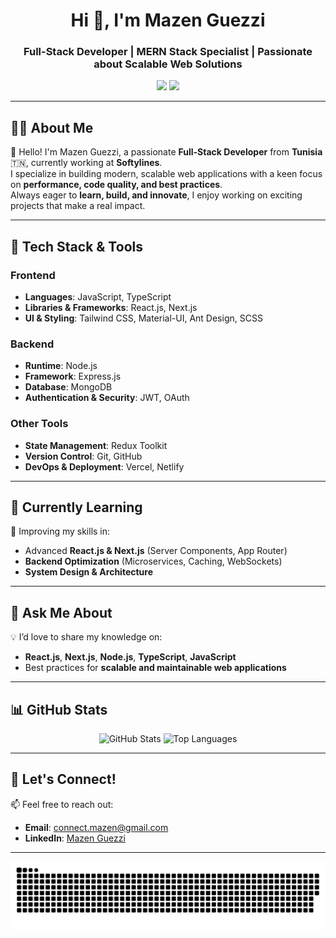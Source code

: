 <h1 align="center">Hi 👋, I'm Mazen Guezzi</h1>

<h3 align="center">Full-Stack Developer | MERN Stack Specialist | Passionate about Scalable Web Solutions</h3>

<p align="center">
  <a href="mailto:connect.mazen@gmail.com"><img src="https://img.shields.io/badge/Email-D14836?style=for-the-badge&logo=gmail&logoColor=white"></a>
  <a href="https://linkedin.com/in/mazen-guezzi"><img src="https://img.shields.io/badge/LinkedIn-0077B5?style=for-the-badge&logo=linkedin&logoColor=white"></a>
</p>

---

## 👨‍💻 About Me

🚀 Hello! I'm Mazen Guezzi, a passionate **Full-Stack Developer** from **Tunisia** 🇹🇳, currently working at **Softylines**.  
I specialize in building modern, scalable web applications with a keen focus on **performance, code quality, and best practices**.  
Always eager to **learn, build, and innovate**, I enjoy working on exciting projects that make a real impact.  

---

## 🔧 Tech Stack & Tools

### **Frontend**
- **Languages**: JavaScript, TypeScript  
- **Libraries & Frameworks**: React.js, Next.js  
- **UI & Styling**: Tailwind CSS, Material-UI, Ant Design, SCSS  

### **Backend**
- **Runtime**: Node.js  
- **Framework**: Express.js  
- **Database**: MongoDB  
- **Authentication & Security**: JWT, OAuth  

### **Other Tools**
- **State Management**: Redux Toolkit  
- **Version Control**: Git, GitHub  
- **DevOps & Deployment**: Vercel, Netlify  

---

## 🌱 Currently Learning

📌 Improving my skills in:  
- Advanced **React.js & Next.js** (Server Components, App Router)  
- **Backend Optimization** (Microservices, Caching, WebSockets)  
- **System Design & Architecture**  

---

## 💬 Ask Me About  
💡 I’d love to share my knowledge on:  
- **React.js**, **Next.js**, **Node.js**, **TypeScript**, **JavaScript**  
- Best practices for **scalable and maintainable web applications**  

---

## 📊 GitHub Stats  

<div align="center">
  <img src="https://github-readme-stats.vercel.app/api?username=Mazen-Guezzi&show_icons=true&count_private=true&theme=dracula&hide_border=false" height="160" alt="GitHub Stats" />
  <img src="https://github-readme-stats.vercel.app/api/top-langs/?username=Mazen-Guezzi&layout=compact&langs_count=6&theme=dracula&hide_border=false" height="160" alt="Top Languages" />
</div>

---

## 🚀 Let's Connect!  
📫 Feel free to reach out:  
- **Email**: [connect.mazen@gmail.com](mailto:connect.mazen@gmail.com)  
- **LinkedIn**: [Mazen Guezzi](https://linkedin.com/in/mazen-guezzi)  

---

<p align="center">
  <img src="https://github.com/Mazen-Guezzi/Mazen-Guezzi/blob/output/github-snake-dark.svg" alt="GitHub Contribution Snake" />
</p>

